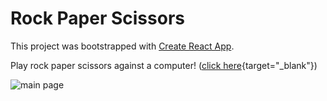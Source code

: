 # Rock Paper Scissors

This project was bootstrapped with [Create React App](https://github.com/facebook/create-react-app).

Play rock paper scissors against a computer! ([click here](https://maryll-castelino.github.io/rock-paper-scissors){target="_blank"})

![main page](https://imgur.com/7KAt0Dn.png)
